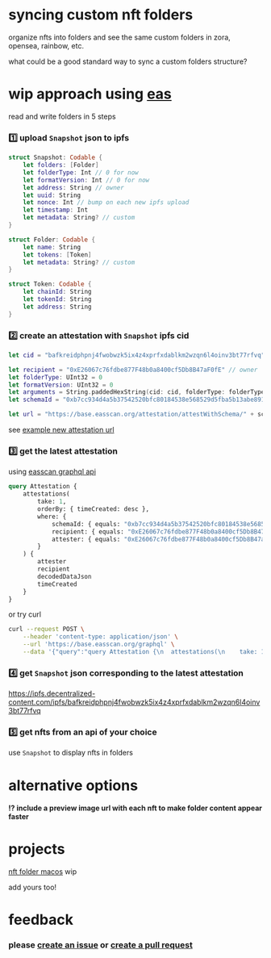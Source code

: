 # syncing custom nft folders

organize nfts into folders and see the same custom folders in zora, opensea, rainbow, etc.

what could be a good standard way to sync a custom folders structure?

# wip approach using [eas](https://docs.attest.org)

read and write folders in 5 steps

### 1️⃣ upload `Snapshot` json to ipfs
```swift
struct Snapshot: Codable {
    let folders: [Folder]
    let folderType: Int // 0 for now
    let formatVersion: Int // 0 for now
    let address: String // owner
    let uuid: String
    let nonce: Int // bump on each new ipfs upload
    let timestamp: Int
    let metadata: String? // custom
}

struct Folder: Codable {
    let name: String
    let tokens: [Token]
    let metadata: String? // custom
}

struct Token: Codable {
    let chainId: String
    let tokenId: String
    let address: String
}
```

### 2️⃣ create an attestation with `Snapshot` ipfs cid
```swift
let cid = "bafkreidphpnj4fwobwzk5ix4z4xprfxdablkm2wzqn6l4oinv3bt77rfvq"

let recipient = "0xE26067c76fdbe877F48b0a8400cf5Db8B47aF0fE" // owner
let folderType: UInt32 = 0
let formatVersion: UInt32 = 0
let arguments = String.paddedHexString(cid: cid, folderType: folderType, formatVersion: formatVersion)
let schemaId = "0xb7cc934d4a5b37542520bfc80184538e568529d5fba5b13abe89109a23620cb6"

let url = "https://base.easscan.org/attestation/attestWithSchema/" + schemaId + "#template=\(recipient)::0:false:\(arguments)"
```
see [example new attestation url](https://base.easscan.org/attestation/attestWithSchema/0xb7cc934d4a5b37542520bfc80184538e568529d5fba5b13abe89109a23620cb6#template=0xE26067c76fdbe877F48b0a8400cf5Db8B47aF0fE::0:false:0x000000000000000000000000000000000000000000000000000000000000006000000000000000000000000000000000000000000000000000000000000000000000000000000000000000000000000000000000000000000000000000000000000000000000000000000000000000000000000000000000000000000000003b6261666b726569647068706e6a3466776f62777a6b356978347a3478707266786461626c6b6d32777a716e366c346f696e763362743737726676710000000000)

### 3️⃣ get the latest attestation
using [easscan graphql api](https://docs.attest.org/docs/developer-tools/api)

```graphql
query Attestation {
    attestations(
        take: 1,
        orderBy: { timeCreated: desc },
        where: { 
            schemaId: { equals: "0xb7cc934d4a5b37542520bfc80184538e568529d5fba5b13abe89109a23620cb6" }, 
            recipient: { equals: "0xE26067c76fdbe877F48b0a8400cf5Db8B47aF0fE" },
            attester: { equals: "0xE26067c76fdbe877F48b0a8400cf5Db8B47aF0fE" } 
        }
    ) {
        attester
        recipient
        decodedDataJson
        timeCreated
    }
}
```
or try curl

```sh
curl --request POST \
    --header 'content-type: application/json' \
    --url 'https://base.easscan.org/graphql' \
    --data '{"query":"query Attestation {\n  attestations(\n    take: 1,\n    orderBy: { timeCreated: desc},\n    where: { schemaId: { equals: \"0xb7cc934d4a5b37542520bfc80184538e568529d5fba5b13abe89109a23620cb6\" }, recipient: { equals: \"0xE26067c76fdbe877F48b0a8400cf5Db8B47aF0fE\" }, attester: { equals: \"0xE26067c76fdbe877F48b0a8400cf5Db8B47aF0fE\" } }\n  ) {\n    attester\n    recipient\n    decodedDataJson\n    timeCreated\n  }\n}","variables":{}}'
```

### 4️⃣ get `Snapshot` json corresponding to the latest attestation
https://ipfs.decentralized-content.com/ipfs/bafkreidphpnj4fwobwzk5ix4z4xprfxdablkm2wzqn6l4oinv3bt77rfvq

### 5️⃣ get nfts from an api of your choice
use `Snapshot` to display nfts in folders

# alternative options

#### ⁉️ include a preview image url with each nft to make folder content appear faster

# projects

[nft folder macos](https://folder.lil.org) wip

add yours too!

# feedback
### please [create an issue](https://github.com/lil-org/how-to-sync-nft-folders/issues) or [create a pull request](https://github.com/lil-org/how-to-sync-nft-folders/pulls)

